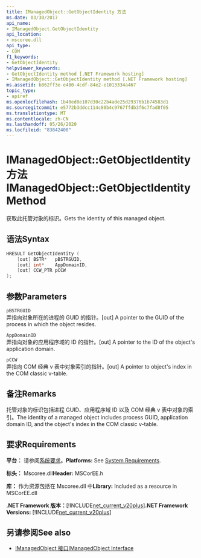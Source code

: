 ```yaml
---
title: IManagedObject::GetObjectIdentity 方法
ms.date: 03/30/2017
api_name:
- IManagedObject.GetObjectIdentity
api_location:
- mscoree.dll
api_type:
- COM
f1_keywords:
- GetObjectIdentity
helpviewer_keywords:
- GetObjectIdentity method [.NET Framework hosting]
- IManagedObject::GetObjectIdentity method [.NET Framework hosting]
ms.assetid: b862ff3e-e480-4cdf-84e2-e1013334a467
topic_type:
- apiref
ms.openlocfilehash: 1b40ed8e107d30c22b4ade25d29376b1b74583d1
ms.sourcegitcommit: e5772b3ddcc114c80b4c9767ffdb3f6c7fad8f05
ms.translationtype: MT
ms.contentlocale: zh-CN
ms.lasthandoff: 05/26/2020
ms.locfileid: "83842408"
---
```

# <a name="imanagedobjectgetobjectidentity-method"></a><span data-ttu-id="b2564-102">IManagedObject::GetObjectIdentity 方法</span><span class="sxs-lookup"><span data-stu-id="b2564-102">IManagedObject::GetObjectIdentity Method</span></span>
<span data-ttu-id="b2564-103">获取此托管对象的标识。</span><span class="sxs-lookup"><span data-stu-id="b2564-103">Gets the identity of this managed object.</span></span>  
  
## <a name="syntax"></a><span data-ttu-id="b2564-104">语法</span><span class="sxs-lookup"><span data-stu-id="b2564-104">Syntax</span></span>  
  
```cpp  
HRESULT GetObjectIdentity (  
    [out] BSTR*   pBSTRGUID,  
    [out] int*    AppDomainID,  
    [out] CCW_PTR pCCW  
);  
```  
  
## <a name="parameters"></a><span data-ttu-id="b2564-105">参数</span><span class="sxs-lookup"><span data-stu-id="b2564-105">Parameters</span></span>  
 `pBSTRGUID`  
 <span data-ttu-id="b2564-106">弄指向对象所在的进程的 GUID 的指针。</span><span class="sxs-lookup"><span data-stu-id="b2564-106">[out] A pointer to the GUID of the process in which the object resides.</span></span>  
  
 `AppDomainID`  
 <span data-ttu-id="b2564-107">弄指向对象的应用程序域的 ID 的指针。</span><span class="sxs-lookup"><span data-stu-id="b2564-107">[out] A pointer to the ID of the object's application domain.</span></span>  
  
 `pCCW`  
 <span data-ttu-id="b2564-108">弄指向 COM 经典 v 表中对象索引的指针。</span><span class="sxs-lookup"><span data-stu-id="b2564-108">[out] A pointer to object's index in the COM classic v-table.</span></span>  
  
## <a name="remarks"></a><span data-ttu-id="b2564-109">备注</span><span class="sxs-lookup"><span data-stu-id="b2564-109">Remarks</span></span>  
 <span data-ttu-id="b2564-110">托管对象的标识包括进程 GUID、应用程序域 ID 以及 COM 经典 v 表中对象的索引。</span><span class="sxs-lookup"><span data-stu-id="b2564-110">The identity of a managed object includes process GUID, application domain ID, and the object's index in the COM classic v-table.</span></span>  
  
## <a name="requirements"></a><span data-ttu-id="b2564-111">要求</span><span class="sxs-lookup"><span data-stu-id="b2564-111">Requirements</span></span>  
 <span data-ttu-id="b2564-112">**平台：** 请参阅[系统要求](../../get-started/system-requirements.md)。</span><span class="sxs-lookup"><span data-stu-id="b2564-112">**Platforms:** See [System Requirements](../../get-started/system-requirements.md).</span></span>  
  
 <span data-ttu-id="b2564-113">**标头：** Mscoree.dll</span><span class="sxs-lookup"><span data-stu-id="b2564-113">**Header:** MSCorEE.h</span></span>  
  
 <span data-ttu-id="b2564-114">**库：** 作为资源包括在 Mscoree.dll 中</span><span class="sxs-lookup"><span data-stu-id="b2564-114">**Library:** Included as a resource in MSCorEE.dll</span></span>  
  
 <span data-ttu-id="b2564-115">**.NET Framework 版本：**[!INCLUDE[net_current_v20plus](../../../../includes/net-current-v20plus-md.md)]</span><span class="sxs-lookup"><span data-stu-id="b2564-115">**.NET Framework Versions:** [!INCLUDE[net_current_v20plus](../../../../includes/net-current-v20plus-md.md)]</span></span>  
  
## <a name="see-also"></a><span data-ttu-id="b2564-116">另请参阅</span><span class="sxs-lookup"><span data-stu-id="b2564-116">See also</span></span>

- [<span data-ttu-id="b2564-117">IManagedObject 接口</span><span class="sxs-lookup"><span data-stu-id="b2564-117">IManagedObject Interface</span></span>](imanagedobject-interface.md)

